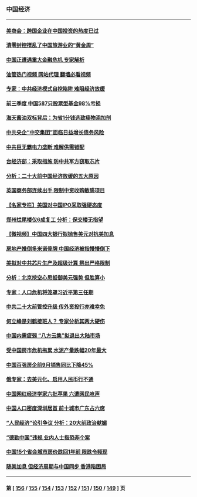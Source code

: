 ### 中国经济
---
#### [美商会：跨国企业在中国投资的热度已过](../../pages/ncid283/n13840022.md?10062045) 
#### [清零封控搅乱了中国旅游业的“黄金周”](../../pages/ncid283/n13839981.md?10062045) 
#### [中国正遭遇重大金融危机 专家解析](../../pages/ncid283/n13839969.md?10062045) 
#### [油管热门视频 网站代理 翻墙必看视频](http://209.222.30.114:81/youtube.html?10062045)
#### [专家：中共经济模式自挖陷阱 难阻经济放缓](../../pages/ncid283/n13839667.md?10062045) 
#### [前三季度 中国587只股票型基金98%亏损](../../pages/ncid283/n13839639.md?10062045) 
#### [海天酱油双标背后：为省1分钱选致癌物添加剂](../../pages/ncid283/n13839613.md?10062045) 
#### [中共央企“中交集团”面临日益增长债务风险](../../pages/ncid283/n13839605.md?10062045) 
#### [中共巨无霸电力垄断 难解供需错配](../../pages/ncid283/n13839573.md?10062045) 
#### [台经济部：采取措施 防中共军方窃取芯片](../../pages/ncid283/n13839586.md?10062045) 
#### [分析：二十大前中国经济放缓的五大原因](../../pages/ncid283/n13839458.md?10062045) 
#### [英国商务部连续出手 限制中资收购敏感项目](../../pages/ncid283/n13839408.md?10062045) 
#### [【名家专栏】美国对中国IPO采取强硬态度](../../pages/ncid283/n13838731.md?10062045) 
#### [郑州烂尾楼仅6成复工 分析：保交楼无指望](../../pages/ncid283/n13838860.md?10062045) 
#### [【微视频】中国四大银行拟抛售美元对抗美加息](../../pages/ncid283/n13838787.md?10062045) 
#### [房地产推倒多米诺骨牌 中国经济被指慢慢倒下](../../pages/ncid283/n13838727.md?10062045) 
#### [美拟对中共芯片生产及超级计算 祭出严格限制](../../pages/ncid283/n13838241.md?10062045) 
#### [分析：北京挖空心思抵御美元强势 但胜算小](../../pages/ncid283/n13838226.md?10062045) 
#### [专家：人口危机将笼罩习近平第三任期](../../pages/ncid283/n13837863.md?10062045) 
#### [中共二十大前管控升级 传外资投行亦难幸免](../../pages/ncid283/n13837738.md?10062045) 
#### [何立峰是刘鹤接班人？ 专家分析其两大硬伤](../../pages/ncid283/n13837737.md?10062045) 
#### [中国内需疲弱 “八方云集”拟退出大陆市场](../../pages/ncid283/n13837811.md?10062045) 
#### [受中国房市危机拖累 水泥产量跌幅20年最大](../../pages/ncid283/n13837657.md?10062045) 
#### [中国百强房企前9月销售同比下降45%](../../pages/ncid283/n13837475.md?10062045) 
#### [俄专家：去美元化、启用人民币行不通](../../pages/ncid283/n13837392.md?10062045) 
#### [中国网红经济学家六批苹果 六遭网民呛声](../../pages/ncid283/n13837125.md?10062045) 
#### [中国人口密度深圳居首 前十城市广东占六席](../../pages/ncid283/n13837109.md?10062045) 
#### [“人民经济”论引争议 分析：20大前政治献媚](../../pages/ncid283/n13837230.md?10062045) 
#### [“德勤中国”违规 业内人士指恐非个案](../../pages/ncid283/n13837045.md?10062045) 
#### [中国15个省会城市房价跌回1年前 限跌令频现](../../pages/ncid283/n13836988.md?10062045) 
#### [随美加息 但经济周期与中国同步 香港陷困局](../../pages/ncid283/n13836895.md?10062045) 

---
#### 第 [ [156](./156.md?10062045) / [155](./155.md?10062045) / [154](./154.md?10062045) / [153](./153.md?10062045) / [152](./152.md?10062045) / [151](./151.md?10062045) / [150](./150.md?10062045) / [149](./149.md?10062045) ] 页
